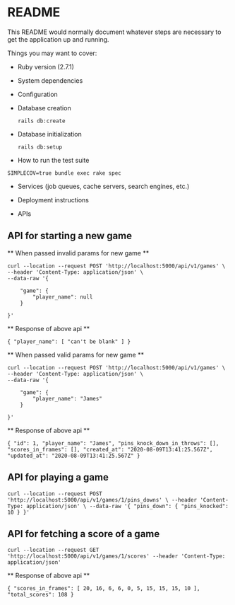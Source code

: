 # README

This README would normally document whatever steps are necessary to get the
application up and running.

Things you may want to cover:

- Ruby version (2.7.1)

- System dependencies

- Configuration

- Database creation

  `rails db:create`

- Database initialization

  `rails db:setup`

- How to run the test suite

`SIMPLECOV=true bundle exec rake spec`

- Services (job queues, cache servers, search engines, etc.)

- Deployment instructions

- APIs

## API for starting a new game

** When passed invalid params for new game **

```
curl --location --request POST 'http://localhost:5000/api/v1/games' \
--header 'Content-Type: application/json' \
--data-raw '{

    "game": {
    	"player_name": null
    }

}'

```

** Response of above api **

`{ "player_name": [ "can't be blank" ] }`

** When passed valid params for new game **

```
curl --location --request POST 'http://localhost:5000/api/v1/games' \
--header 'Content-Type: application/json' \
--data-raw '{

    "game": {
    	"player_name": "James"
    }

}'

```

** Response of above api **

`{ "id": 1, "player_name": "James", "pins_knock_down_in_throws": [], "scores_in_frames": [], "created_at": "2020-08-09T13:41:25.567Z", "updated_at": "2020-08-09T13:41:25.567Z" }`

## API for playing a game

`curl --location --request POST 'http://localhost:5000/api/v1/games/1/pins_downs' \ --header 'Content-Type: application/json' \ --data-raw '{ "pins_down": { "pins_knocked": 10 } }'`

## API for fetching a score of a game

`curl --location --request GET 'http://localhost:5000/api/v1/games/1/scores' --header 'Content-Type: application/json'`

** Response of above api **

`{ "scores_in_frames": [ 20, 16, 6, 6, 0, 5, 15, 15, 15, 10 ], "total_scores": 108 }`

